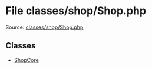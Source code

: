 File classes/shop/Shop.php
=========

Source: [classes/shop/Shop.php](https://github.com/PrestaShop/PrestaShop/blob/1.6.0.13/classes/shop/Shop.php)


Classes
-------

* [ShopCore](class.ShopCore.md)

